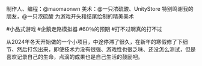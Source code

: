 制作人、编程：@maomaonwn
美术：@一只浓硫酸、UnityStore
特别鸣谢我的朋友，@一只浓硫酸 为游戏开头和结尾绘制的精美美术

#小品式游戏  #企鹅走路模拟器  #60％的预期  #打不过啊真的打不过

从2024年冬天开始做的一个小项目，中途停滞了很久，在新年的寒假修了下细节、然后打包出来，即使技术力没有很强、游戏性也很乏味、还没怎么测试，但是喜欢记录自己的生命，点滴的成果也是自己生活的鼓励吧。


